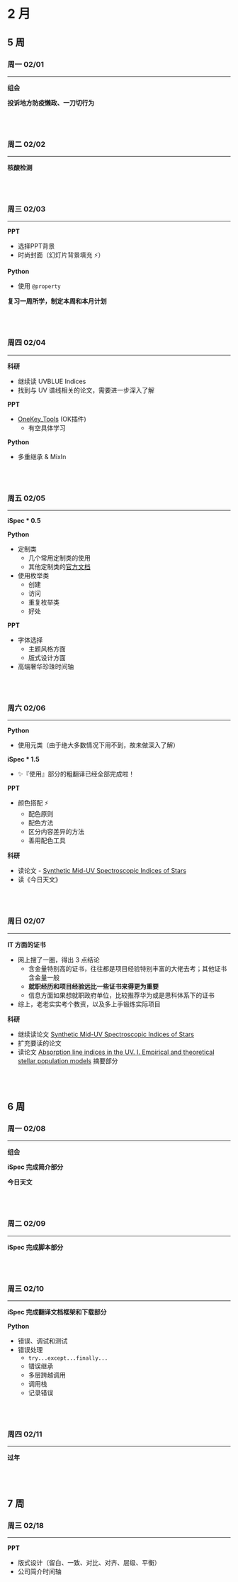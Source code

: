 # 2 月

## 5 周

### 周一 02/01

---

**组会**

**投诉地方防疫懒政、一刀切行为**

<br></br>

### 周二 02/02

---

**核酸检测**

<br></br>

### 周三 02/03

---

**PPT**

- 选择PPT背景
- 时尚封面（幻灯片背景填充 :zap:）

**Python**

- 使用 `@property`

**复习一周所学，制定本周和本月计划**

<br></br>

### 周四 02/04

---

**科研**

- 继续读 UVBLUE Indices
- 找到与 UV 谱线相关的论文，需要进一步深入了解

**PPT**

- [OneKey_Tools](http://oktools.xyz/) (OK插件)
  - 有空具体学习

**Python**

- 多重继承 & MixIn

<br></br>

### 周五 02/05

---

**iSpec * 0.5**

**Python**

- 定制类
  - 几个常用定制类的使用
  - 其他定制类的[官方文档](https://docs.python.org/3/reference/datamodel.html#special-method-names)
- 使用枚举类
  - 创建
  - 访问
  - 重复枚举类
  - 好处

**PPT**

- 字体选择
  - 主题风格方面
  - 版式设计方面
- 高端奢华珍珠时间轴

<br></br>

### 周六 02/06

---

**Python**

- 使用元类（由于绝大多数情况下用不到，故未做深入了解）

**iSpec * 1.5**

- :sparkles:『使用』部分的粗翻译已经全部完成啦！

**PPT**

- 颜色搭配 :zap:
  - 配色原则
  - 配色方法
  - 区分内容差异的方法
  - 善用配色工具

**科研**

- 读论文 - [Synthetic Mid-UV Spectroscopic Indices of Stars](https://ui.adsabs.harvard.edu/abs/2007ApJ...657.1046C/abstract) 
- 读《今日天文》

<br></br>

### 周日 02/07

---

**IT 方面的证书**

- 网上搜了一圈，得出 3 点结论
  - 含金量特别高的证书，往往都是项目经验特别丰富的大佬去考；其他证书含金量一般
  - **就职经历和项目经验远比一些证书来得更为重要**
  - 信息方面如果想就职政府单位，比较推荐华为或是思科体系下的证书
- 综上，老老实实考个教资，以及多上手锻炼实际项目

**科研**

- 继续读论文 [Synthetic Mid-UV Spectroscopic Indices of Stars](https://ui.adsabs.harvard.edu/abs/2007ApJ...657.1046C/abstract)
- 扩充要读的论文
- 读论文 [Absorption line indices in the UV. I. Empirical and theoretical stellar population models](https://ui.adsabs.harvard.edu/abs/2009A%26A...493..425M/abstract) 摘要部分

<br></br>

## 6 周

### 周一 02/08

---

**组会**

**iSpec 完成简介部分**

**今日天文**

<br></br>

### 周二 02/09

---

**iSpec 完成脚本部分**

<br></br>

### 周三 02/10

---

**iSpec 完成翻译文档框架和下载部分**

**Python**

- 错误、调试和测试
- 错误处理
  - `try...except...finally...`
  - 错误继承
  - 多层跨越调用
  - 调用栈
  - 记录错误

<br></br>

### 周四 02/11

---

**过年**

<br></br>


## 7 周

### 周三 02/18

---

**PPT**

- 版式设计（留白、一致、对比、对齐、层级、平衡）
- 公司简介时间轴

